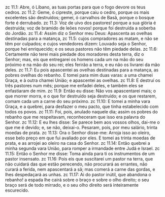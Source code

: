 zc 11.1: Abre, ó Líbano, as tuas portas para que o fogo devore os teus cedros.
zc 11.2: Geme, ó cipreste, porque caiu o cedro, porque os mais excelentes são destruídos; gemei, ó carvalhos de Basã, porque o bosque forte é derrubado.
zc 11.3: Voz de uivo dos pastores! porque a sua glória é destruída; voz de bramido de leões novos! porque foi destruída a soberba do Jordão.
zc 11.4: Assim diz o Senhor meu Deus: Apascenta as ovelhas destinadas para a matança,
zc 11.5: cujos compradores as matam, e não se têm por culpados; e cujos vendedores dizem: Louvado seja o Senhor, porque hei enriquecido; e os seus pastores não têm piedade delas.
zc 11.6: Certamente não terei mais piedade dos moradores desta terra, diz o Senhor; mas, eis que entregarei os homens cada um na mão do seu próximo e na mão do seu rei; eles ferirão a terra, e eu não os livrarei da mão deles.
zc 11.7: Eu pois apascentei as ovelhas destinadas para a matança, as pobres ovelhas do rebanho. E tomei para mim duas varas: a uma chamei Graça, e à outra chamei União; e apascentei as ovelhas.
zc 11.8: E destruí os três pastores num mês; porque me enfadei deles, e também eles se enfastiaram de mim.
zc 11.9: Então eu disse: Não vos apascentarei mais; o que morrer morra, e o que for destruído seja destruído; e os que restarem, comam cada um a carne do seu próximo.
zc 11.10: E tomei a minha vara Graça, e a quebrei, para desfazer o meu pacto, que tinha estabelecido com todos os povos.
zc 11.11: Foi, pois, anulado naquele dia; assim os pobres do rebanho que me respeitavam, reconheceram que isso era palavra do Senhor.
zc 11.12: E eu lhes disse: Se parece bem aos vossos olhos, dai-me o que me é devido; e, se não, deixai-o. Pesaram, pois, por meu salário, trinta moedas de prata.
zc 11.13: Ora o Senhor disse-me: Arroja isso ao oleiro, esse belo preço em que fui avaliado por eles. E tomei as trinta moedas de prata, e as arrojei ao oleiro na casa do Senhor.
zc 11.14: Então quebrei a minha segunda vara União, para romper a irmandade entre Judá e Israel.
zc 11.15: Então o Senhor me disse: Toma ainda para ti os instrumentos de um pastor insensato.
zc 11.16: Pois eis que suscitarei um pastor na terra, que não cuidará das que estão perecendo, não procurará as errantes, não curará a ferida, nem apascentará a sã; mas comerá a carne das gordas, e lhes despedaçará as unhas.
zc 11.17: Ai do pastor inútil, que abandona o rebanho! a espada lhe cairá sobre o braço e sobre o olho direito; o seu braço será de todo mirrado, e o seu olho direito será inteiramente escurecido.
